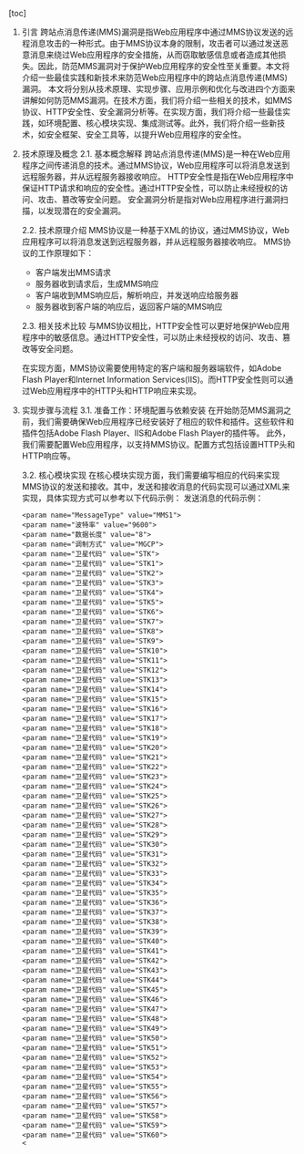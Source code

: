 
[toc]                    
                
                
1. 引言
    跨站点消息传递(MMS)漏洞是指Web应用程序中通过MMS协议发送的远程消息攻击的一种形式。由于MMS协议本身的限制，攻击者可以通过发送恶意消息来绕过Web应用程序的安全措施，从而窃取敏感信息或者造成其他损失。因此，防范MMS漏洞对于保护Web应用程序的安全性至关重要。本文将介绍一些最佳实践和新技术来防范Web应用程序中的跨站点消息传递(MMS)漏洞。
    本文将分别从技术原理、实现步骤、应用示例和优化与改进四个方面来讲解如何防范MMS漏洞。在技术方面，我们将介绍一些相关的技术，如MMS协议、HTTP安全性、安全漏洞分析等。在实现方面，我们将介绍一些最佳实践，如环境配置、核心模块实现、集成测试等。此外，我们将介绍一些新技术，如安全框架、安全工具等，以提升Web应用程序的安全性。

2. 技术原理及概念
    2.1. 基本概念解释
    跨站点消息传递(MMS)是一种在Web应用程序之间传递消息的技术。通过MMS协议，Web应用程序可以将消息发送到远程服务器，并从远程服务器接收响应。
    HTTP安全性是指在Web应用程序中保证HTTP请求和响应的安全性。通过HTTP安全性，可以防止未经授权的访问、攻击、篡改等安全问题。
    安全漏洞分析是指对Web应用程序进行漏洞扫描，以发现潜在的安全漏洞。

    2.2. 技术原理介绍
    MMS协议是一种基于XML的协议，通过MMS协议，Web应用程序可以将消息发送到远程服务器，并从远程服务器接收响应。
    MMS协议的工作原理如下：
    - 客户端发出MMS请求
    - 服务器收到请求后，生成MMS响应
    - 客户端收到MMS响应后，解析响应，并发送响应给服务器
    - 服务器收到客户端的响应后，返回客户端的MMS响应

    2.3. 相关技术比较
    与MMS协议相比，HTTP安全性可以更好地保护Web应用程序中的敏感信息。通过HTTP安全性，可以防止未经授权的访问、攻击、篡改等安全问题。

    在实现方面，MMS协议需要使用特定的客户端和服务器端软件，如Adobe Flash Player和Internet Information Services(IIS)。而HTTP安全性则可以通过Web应用程序中的HTTP头和HTTP响应来实现。

3. 实现步骤与流程
    3.1. 准备工作：环境配置与依赖安装
    在开始防范MMS漏洞之前，我们需要确保Web应用程序已经安装好了相应的软件和插件。这些软件和插件包括Adobe Flash Player、IIS和Adobe Flash Player的插件等。
    此外，我们需要配置Web应用程序，以支持MMS协议。配置方式包括设置HTTP头和HTTP响应等。

    3.2. 核心模块实现
    在核心模块实现方面，我们需要编写相应的代码来实现MMS协议的发送和接收。其中，发送和接收消息的代码实现可以通过XML来实现，具体实现方式可以参考以下代码示例：
    发送消息的代码示例：
    ```
    <param name="MessageType" value="MMS1">
    <param name="波特率" value="9600">
    <param name="数据长度" value="8">
    <param name="调制方式" value="MGCP">
    <param name="卫星代码" value="STK">
    <param name="卫星代码" value="STK1">
    <param name="卫星代码" value="STK2">
    <param name="卫星代码" value="STK3">
    <param name="卫星代码" value="STK4">
    <param name="卫星代码" value="STK5">
    <param name="卫星代码" value="STK6">
    <param name="卫星代码" value="STK7">
    <param name="卫星代码" value="STK8">
    <param name="卫星代码" value="STK9">
    <param name="卫星代码" value="STK10">
    <param name="卫星代码" value="STK11">
    <param name="卫星代码" value="STK12">
    <param name="卫星代码" value="STK13">
    <param name="卫星代码" value="STK14">
    <param name="卫星代码" value="STK15">
    <param name="卫星代码" value="STK16">
    <param name="卫星代码" value="STK17">
    <param name="卫星代码" value="STK18">
    <param name="卫星代码" value="STK19">
    <param name="卫星代码" value="STK20">
    <param name="卫星代码" value="STK21">
    <param name="卫星代码" value="STK22">
    <param name="卫星代码" value="STK23">
    <param name="卫星代码" value="STK24">
    <param name="卫星代码" value="STK25">
    <param name="卫星代码" value="STK26">
    <param name="卫星代码" value="STK27">
    <param name="卫星代码" value="STK28">
    <param name="卫星代码" value="STK29">
    <param name="卫星代码" value="STK30">
    <param name="卫星代码" value="STK31">
    <param name="卫星代码" value="STK32">
    <param name="卫星代码" value="STK33">
    <param name="卫星代码" value="STK34">
    <param name="卫星代码" value="STK35">
    <param name="卫星代码" value="STK36">
    <param name="卫星代码" value="STK37">
    <param name="卫星代码" value="STK38">
    <param name="卫星代码" value="STK39">
    <param name="卫星代码" value="STK40">
    <param name="卫星代码" value="STK41">
    <param name="卫星代码" value="STK42">
    <param name="卫星代码" value="STK43">
    <param name="卫星代码" value="STK44">
    <param name="卫星代码" value="STK45">
    <param name="卫星代码" value="STK46">
    <param name="卫星代码" value="STK47">
    <param name="卫星代码" value="STK48">
    <param name="卫星代码" value="STK49">
    <param name="卫星代码" value="STK50">
    <param name="卫星代码" value="STK51">
    <param name="卫星代码" value="STK52">
    <param name="卫星代码" value="STK53">
    <param name="卫星代码" value="STK54">
    <param name="卫星代码" value="STK55">
    <param name="卫星代码" value="STK56">
    <param name="卫星代码" value="STK57">
    <param name="卫星代码" value="STK58">
    <param name="卫星代码" value="STK59">
    <param name="卫星代码" value="STK60">
    <


